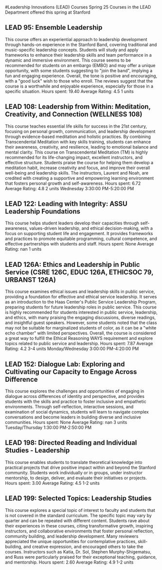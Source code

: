 #Leadership Innovations (LEAD) Courses Spring 25
Courses in the LEAD Department offered this spring at Stanford
## LEAD 95: Ensemble Leadership
This course offers an experiential approach to leadership development through hands-on experience in the Stanford Band, covering traditional and music-specific leadership concepts. Students will study and apply frameworks to enhance their leadership skills and team performance in a dynamic and immersive environment.
This course seems to be recommended for students on an embargo (EMBO) and may offer a unique opportunity, with some students suggesting to "join the band", implying a fun and engaging experience. Overall, the tone is positive and encouraging, with a "good luck" wish to those who enroll. The reviews suggest that the course is a worthwhile and enjoyable experience, especially for those in a specific situation.
Hours spent: 19.40
Average Rating: 4.5
1 units
## LEAD 108: Leadership from Within: Meditation, Creativity, and Connection (WELLNESS 108)
This course teaches essential life skills for success in the 21st century, focusing on personal growth, communication, and leadership development through evidence-based meditation and holistic practices. By combining Transcendental Meditation with key skills training, students can enhance their awareness, creativity, and resilience, leading to emotional balance and mental clarity.
This course on Transcendental Meditation (TM) is highly recommended for its life-changing impact, excellent instructors, and effective structure. Students praise the course for helping them develop a meditation habit, increase creativity and focus, and improve their overall well-being and leadership skills. The instructors, Laurent and Noah, are credited with creating a supportive and empowering learning environment that fosters personal growth and self-awareness.
Hours spent: 6.72
Average Rating: 4.8
2 units
Wednesday 3:30:00 PM-5:20:00 PM
## LEAD 122: Leading with Integrity: ASSU Leadership Foundations
This course helps student leaders develop their capacities through self-awareness, values-driven leadership, and ethical decision-making, with a focus on supporting student life and engagement. It provides frameworks and practices to promote equitable programming, cultural competence, and effective partnerships with students and staff.
Hours spent: None
Average Rating: nan
1 units
## LEAD 126A: Ethics and Leadership in Public Service (CSRE 126C, EDUC 126A, ETHICSOC 79, URBANST 126A)
This course examines ethical issues and leadership skills in public service, providing a foundation for effective and ethical service leadership. It serves as an introduction to the Haas Center's Public Service Leadership Program, preparing students for future leadership roles in public service.
This course is highly recommended for students interested in public service, leadership, and ethics, with many praising the engaging discussions, diverse readings, and insightful guest speakers. However, some students noted that the class may not be suitable for marginalized students of color, as it can be a "white echo chamber" with limited perspectives. Overall, the course is considered a great way to fulfill the Ethical Reasoning WAYS requirement and explore topics related to public service and leadership.
Hours spent: 7.87
Average Rating: 4.2
3-4 units
Monday/Wednesday 3:00:00 PM-4:20:00 PM
## LEAD 152: Dialogue Lab: Exploring and Cultivating our Capacity to Engage Across Difference
This course explores the challenges and opportunities of engaging in dialogue across differences of identity and perspective, and provides students with the skills and practice to foster inclusive and empathetic environments. Through self-reflection, interactive sessions, and examination of social dynamics, students will learn to navigate complex conversations and become leaders in building diverse and inclusive communities.
Hours spent: None
Average Rating: nan
3 units
Tuesday/Thursday 1:30:00 PM-2:50:00 PM
## LEAD 198: Directed Reading and Individual Studies - Leadership
This course enables students to translate theoretical knowledge into practical projects that drive positive impact within and beyond the Stanford community. Students work individually or in groups, under instructor mentorship, to design, deliver, and evaluate their initiatives or projects.
Hours spent: 3.00
Average Rating: 4.5
1-2 units
## LEAD 199: Selected Topics: Leadership Studies
This course explores a special topic of interest to faculty and students that is not covered in the standard curriculum. The specific topic may vary by quarter and can be repeated with different content.
Students rave about their experiences in these courses, citing transformative growth, inspiring instructors, and collaborative environments that foster personal reflection, community building, and leadership development. Many reviewers appreciated the unique opportunities for contemplative practices, skill-building, and creative expression, and encouraged others to take the courses. Instructors such as Katia, Dr. Sol, Stephen Murphy-Shigematsu, and Russ were particularly praised for their exceptional teaching, guidance, and mentorship.
Hours spent: 2.60
Average Rating: 4.9
1-2 units